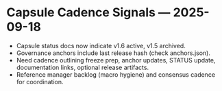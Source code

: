 # Capsule Cadence Signals — 2025-09-18

- Capsule status docs now indicate v1.6 active, v1.5 archived.
- Governance anchors include last release hash (check anchors.json).
- Need cadence outlining freeze prep, anchor updates, STATUS update, documentation links, optional release artifacts.
- Reference manager backlog (macro hygiene) and consensus cadence for coordination.
